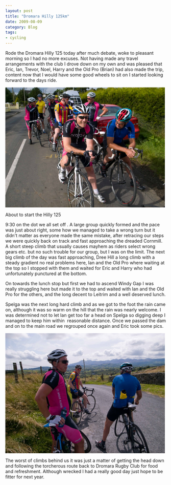 ```yaml
---
layout: post
title: "Dromara Hilly 125km"
date: 2009-08-09
category: Blog
tags: 
- cycling
---
```


<p>Rode the Dromara Hilly 125 today after much debate, woke to pleasant morning so I had no more excuses. Not having made any travel arrangements with the club I drove down on my own and was pleased that Eric, Ian, Trevor, Noel, Harry and the Old Pro (Brian) had also made the trip, content now that I would have some good wheels to sit on I started looking forward to the days ride.</p>

<div class="figure">
<img src="/images/2009/start.jpg"  align="center" width="500">
</div>

About to start the Hilly 125

<p>9:30 on the dot we all set off . A large group quickly formed and the pace was just about right, some how we managed to take a wrong turn but it didn't matter as everyone made the same mistake, after retracing our steps we were quickly back on track and fast approaching the dreaded Cornmill. A short steep climb that usually causes mayhem as riders select wrong gears etc. but no such trouble for our group, but I was on the limit. The next big climb of the day was fast approaching, Dree Hill a long climb with a steady gradient no real problems here, Ian and the Old Pro where waiting at the top so I stopped with them and waited for Eric and Harry who had unfortunately punctured at the bottom.</p>

<p>On towards the lunch stop but first we had to ascend Windy Gap I was really struggling here but made it to the top and waited with Ian and the Old Pro for the others, and the long decent to Leitrim and a well deserved lunch.</p>

<p>Spelga was the next long hard climb and as we got to the foot the rain came on, although it was so warm on the hill that the rain was nearly welcome. I was determined not to let Ian get too far a head on Spelga so digging deep I managed to keep him within  reasonable distance. Once we passed the dam and on to the main road we regrouped once again and Eric took some pics.</p>

<div class="figure">
<img src="/images/2009/3816104422_49957a361a_b.jpg" align="center" width="500">
</div>

<p>The worst of climbs behind us it was just a matter of getting the head down and following the torcherous route back to Dromara Rugby Club for food and refreshment. Although wrecked I had a really good day just hope to be fitter for next year.</p>
